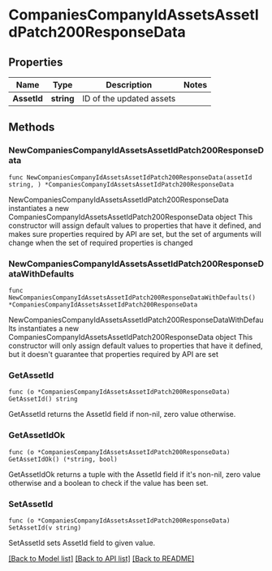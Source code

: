 # CompaniesCompanyIdAssetsAssetIdPatch200ResponseData

## Properties

Name | Type | Description | Notes
------------ | ------------- | ------------- | -------------
**AssetId** | **string** | ID of the updated assets | 

## Methods

### NewCompaniesCompanyIdAssetsAssetIdPatch200ResponseData

`func NewCompaniesCompanyIdAssetsAssetIdPatch200ResponseData(assetId string, ) *CompaniesCompanyIdAssetsAssetIdPatch200ResponseData`

NewCompaniesCompanyIdAssetsAssetIdPatch200ResponseData instantiates a new CompaniesCompanyIdAssetsAssetIdPatch200ResponseData object
This constructor will assign default values to properties that have it defined,
and makes sure properties required by API are set, but the set of arguments
will change when the set of required properties is changed

### NewCompaniesCompanyIdAssetsAssetIdPatch200ResponseDataWithDefaults

`func NewCompaniesCompanyIdAssetsAssetIdPatch200ResponseDataWithDefaults() *CompaniesCompanyIdAssetsAssetIdPatch200ResponseData`

NewCompaniesCompanyIdAssetsAssetIdPatch200ResponseDataWithDefaults instantiates a new CompaniesCompanyIdAssetsAssetIdPatch200ResponseData object
This constructor will only assign default values to properties that have it defined,
but it doesn't guarantee that properties required by API are set

### GetAssetId

`func (o *CompaniesCompanyIdAssetsAssetIdPatch200ResponseData) GetAssetId() string`

GetAssetId returns the AssetId field if non-nil, zero value otherwise.

### GetAssetIdOk

`func (o *CompaniesCompanyIdAssetsAssetIdPatch200ResponseData) GetAssetIdOk() (*string, bool)`

GetAssetIdOk returns a tuple with the AssetId field if it's non-nil, zero value otherwise
and a boolean to check if the value has been set.

### SetAssetId

`func (o *CompaniesCompanyIdAssetsAssetIdPatch200ResponseData) SetAssetId(v string)`

SetAssetId sets AssetId field to given value.



[[Back to Model list]](../README.md#documentation-for-models) [[Back to API list]](../README.md#documentation-for-api-endpoints) [[Back to README]](../README.md)


